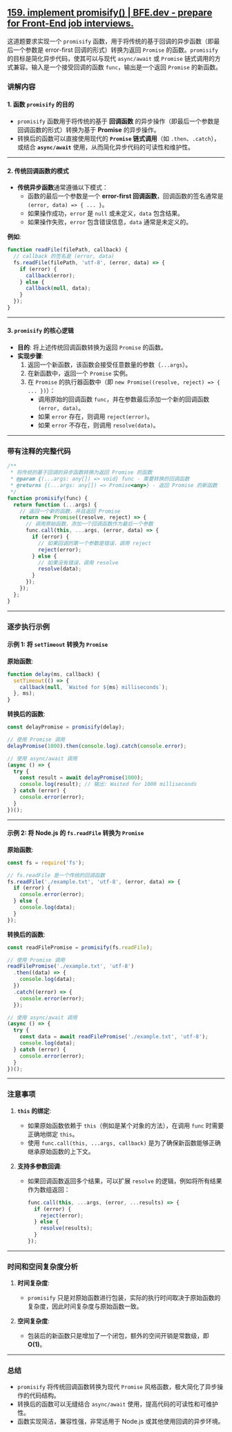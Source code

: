 ## [159. implement promisify() | BFE.dev - prepare for Front-End job interviews.](https://bigfrontend.dev/problem/promisify)

这道题要求实现一个 `promisify` 函数，用于将传统的基于回调的异步函数（即最后一个参数是 error-first 回调的形式）转换为返回 `Promise` 的函数。`promisify` 的目标是简化异步代码，使其可以与现代 `async/await` 或 `Promise` 链式调用的方式兼容。输入是一个接受回调的函数 `func`，输出是一个返回 `Promise` 的新函数。

### **讲解内容**

#### 1. **函数 `promisify` 的目的**

- `promisify` 函数用于将传统的基于 **回调函数** 的异步操作（即最后一个参数是回调函数的形式）转换为基于 **Promise** 的异步操作。
- 转换后的函数可以直接使用现代的 **`Promise` 链式调用**（如 `.then`、`.catch`），或结合 **`async/await`** 使用，从而简化异步代码的可读性和维护性。
  
---

#### 2. **传统回调函数的模式**

- **传统异步函数**通常遵循以下模式：
  - 函数的最后一个参数是一个 **error-first 回调函数**，回调函数的签名通常是 `(error, data) => { ... }`。
  - 如果操作成功，`error` 是 `null` 或未定义，`data` 包含结果。
  - 如果操作失败，`error` 包含错误信息，`data` 通常是未定义的。

**例如**:
```javascript
function readFile(filePath, callback) {
  // callback 的签名是 (error, data)
  fs.readFile(filePath, 'utf-8', (error, data) => {
    if (error) {
      callback(error);
    } else {
      callback(null, data);
    }
  });
}
```

---

#### 3. **`promisify` 的核心逻辑**

- **目的**: 将上述传统回调函数转换为返回 `Promise` 的函数。
- **实现步骤**:
  1. 返回一个新函数，该函数会接受任意数量的参数（`...args`）。
  2. 在新函数中，返回一个 `Promise` 实例。
  3. 在 `Promise` 的执行器函数中（即 `new Promise((resolve, reject) => { ... })`）：
     - 调用原始的回调函数 `func`，并在参数最后添加一个新的回调函数 `(error, data)`。
     - 如果 `error` 存在，则调用 `reject(error)`。
     - 如果 `error` 不存在，则调用 `resolve(data)`。

---

### **带有注释的完整代码**

```javascript
/**
 * 将传统的基于回调的异步函数转换为返回 Promise 的函数
 * @param {(...args: any[]) => void} func - 需要转换的回调函数
 * @returns {(...args: any[]) => Promise<any>} - 返回 Promise 的新函数
 */
function promisify(func) {
  return function (...args) {
    // 返回一个新的函数，并且返回 Promise
    return new Promise((resolve, reject) => {
      // 调用原始函数，添加一个回调函数作为最后一个参数
      func.call(this, ...args, (error, data) => {
        if (error) {
          // 如果回调的第一个参数是错误，调用 reject
          reject(error);
        } else {
          // 如果没有错误，调用 resolve
          resolve(data);
        }
      });
    });
  };
}
```

---

### **逐步执行示例**

#### 示例 1: 将 `setTimeout` 转换为 `Promise`

**原始函数**:
```javascript
function delay(ms, callback) {
  setTimeout(() => {
    callback(null, `Waited for ${ms} milliseconds`);
  }, ms);
}
```

**转换后的函数**:
```javascript
const delayPromise = promisify(delay);

// 使用 Promise 调用
delayPromise(1000).then(console.log).catch(console.error);

// 使用 async/await 调用
(async () => {
  try {
    const result = await delayPromise(1000);
    console.log(result); // 输出: Waited for 1000 milliseconds
  } catch (error) {
    console.error(error);
  }
})();
```

---

#### 示例 2: 将 Node.js 的 `fs.readFile` 转换为 `Promise`

**原始函数**:
```javascript
const fs = require('fs');

// fs.readFile 是一个传统的回调函数
fs.readFile('./example.txt', 'utf-8', (error, data) => {
  if (error) {
    console.error(error);
  } else {
    console.log(data);
  }
});
```

**转换后的函数**:
```javascript
const readFilePromise = promisify(fs.readFile);

// 使用 Promise 调用
readFilePromise('./example.txt', 'utf-8')
  .then((data) => {
    console.log(data);
  })
  .catch((error) => {
    console.error(error);
  });

// 使用 async/await 调用
(async () => {
  try {
    const data = await readFilePromise('./example.txt', 'utf-8');
    console.log(data);
  } catch (error) {
    console.error(error);
  }
})();
```

---

### **注意事项**

1. **`this` 的绑定**:
   - 如果原始函数依赖于 `this`（例如是某个对象的方法），在调用 `func` 时需要正确地绑定 `this`。
   - 使用 `func.call(this, ...args, callback)` 是为了确保新函数能够正确继承原始函数的上下文。

2. **支持多参数回调**:
   - 如果回调函数返回多个结果，可以扩展 `resolve` 的逻辑，例如将所有结果作为数组返回：
     ```javascript
     func.call(this, ...args, (error, ...results) => {
       if (error) {
         reject(error);
       } else {
         resolve(results);
       }
     });
     ```

---

### **时间和空间复杂度分析**

1. **时间复杂度**:
   - `promisify` 只是对原始函数进行包装，实际的执行时间取决于原始函数的复杂度，因此时间复杂度与原始函数一致。

2. **空间复杂度**:
   - 包装后的新函数只是增加了一个闭包，额外的空间开销是常数级，即 **O(1)**。

---

### **总结**

- `promisify` 将传统回调函数转换为现代 `Promise` 风格函数，极大简化了异步操作的代码结构。
- 转换后的函数可以无缝结合 `async/await` 使用，提高代码的可读性和可维护性。
- 函数实现简洁，兼容性强，非常适用于 Node.js 或其他使用回调的异步环境。

